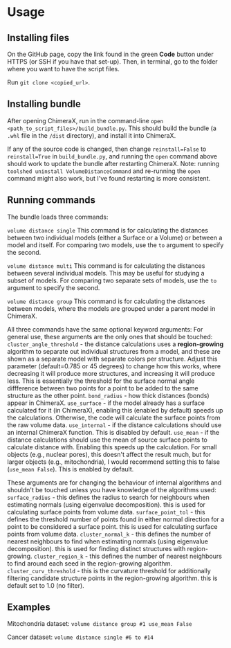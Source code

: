 # Usage
## Installing files
On the GitHub page, copy the link found in the green **Code** button under HTTPS (or SSH if you have that set-up).
Then, in terminal, go to the folder where you want to have the script files.

Run `git clone <copied_url>`.

## Installing bundle
After opening ChimeraX, run in the command-line `open <path_to_script_files>/build_bundle.py`.
This should build the bundle (a `.whl` file in the `/dist` directory), and install it into ChimeraX.

If any of the source code is changed, then change `reinstall=False` to `reinstall=True` in `build_bundle.py`, and running the `open` command above should work to update the bundle after restarting ChimeraX.
Note: running `toolshed uninstall VolumeDistanceCommand` and re-running the `open` command might also work, but I've found restarting is more consistent.

## Running commands
The bundle loads three commands:

`volume distance single`
This command is for calculating the distances between two individual models (either a Surface or a Volume) or between a model and itself.
  For comparing two models, use the `to` argument to specify the second.

`volume distance multi`
This command is for calculating the distances between several individual models. This may be useful for studying a subset of models.
  For comparing two separate sets of models, use the `to` argument to specify the second.

`volume distance group`
This command is for calculating the distances between models, where the models are grouped under a parent model in ChimeraX.

All three commands have the same optional keyword arguments:
  For general use, these arguments are the only ones that should be touched:
    `cluster_angle_threshold` - the distance calculations uses a **region-growing** algorithm to separate out individual structures from a model, and these are shown as a separate model with separate colors per structure. Adjust this parameter (default=0.785 or 45 degrees) to change how this works, where decreasing it will produce more structures, and increasing it will produce less.
      This is essentially the threshold for the surface normal angle diffference between two points for a point to be added to the same structure as the other point.
    `bond_radius` - how thick distances (bonds) appear in ChimeraX.
    `use_surface` - if the model already has a surface calculated for it (in ChimeraX), enabling this (enabled by default) speeds up the calculations. Otherwise, the code will calculate the surface points from the raw volume data.
    `use_internal` - if the distance calculations should use an internal ChimeraX function. This is disabled by default.
    `use_mean` - if the distance calculations should use the mean of source surface points to calculate distance with. Enabling this speeds up the calculation. For small objects (e.g., nuclear pores), this doesn't affect the result much, but for larger objects (e.g., mitochondria), I would recommend setting this to false (`use_mean False`). This is enabled by default.

  These arguments are for changing the behaviour of internal algorithms and shouldn't be touched unless you have knowledge of the algorithms used:
    `surface_radius` - this defines the radius to search for neighbours when estimating normals (using eigenvalue decomposition). this is used for calculating surface points from volume data.
    `surface_point_tol` - this defines the threshold number of points found in either normal direction for a point to be considered a surface point. this is used for calculating surface points from volume data.
    `cluster_normal_k` - this defines the number of nearest neighbours to find when estimating normals (using eigenvalue decomposition). this is used for finding distinct structures with region-growing.
    `cluster_region_k` - this defines the number of nearest neighbours to find around each seed in the region-growing algorithm.
    `cluster_curv_threshold` - this is the curvature threshold for additionally filtering candidate structure points in the region-growing algorithm. this is default set to 1.0 (no filter).

## Examples
Mitochondria dataset:
`volume distance group #1 use_mean False`

Cancer dataset:
`volume distance single #6 to #14`

